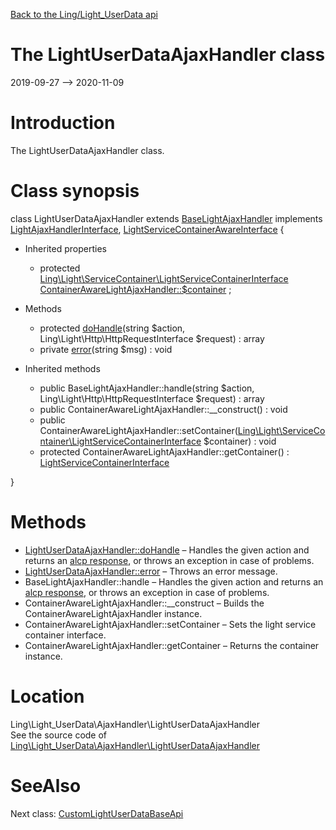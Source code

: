 [Back to the Ling/Light_UserData api](https://github.com/lingtalfi/Light_UserData/blob/master/doc/api/Ling/Light_UserData.md)



The LightUserDataAjaxHandler class
================
2019-09-27 --> 2020-11-09






Introduction
============

The LightUserDataAjaxHandler class.



Class synopsis
==============


class <span class="pl-k">LightUserDataAjaxHandler</span> extends [BaseLightAjaxHandler](https://github.com/lingtalfi/Light_AjaxHandler/blob/master/doc/api/Ling/Light_AjaxHandler/Handler/BaseLightAjaxHandler.md) implements [LightAjaxHandlerInterface](https://github.com/lingtalfi/Light_AjaxHandler/blob/master/doc/api/Ling/Light_AjaxHandler/Handler/LightAjaxHandlerInterface.md), [LightServiceContainerAwareInterface](https://github.com/lingtalfi/Light/blob/master/doc/api/Ling/Light/ServiceContainer/LightServiceContainerAwareInterface.md) {

- Inherited properties
    - protected [Ling\Light\ServiceContainer\LightServiceContainerInterface](https://github.com/lingtalfi/Light/blob/master/doc/api/Ling/Light/ServiceContainer/LightServiceContainerInterface.md) [ContainerAwareLightAjaxHandler::$container](#property-container) ;

- Methods
    - protected [doHandle](https://github.com/lingtalfi/Light_UserData/blob/master/doc/api/Ling/Light_UserData/AjaxHandler/LightUserDataAjaxHandler/doHandle.md)(string $action, Ling\Light\Http\HttpRequestInterface $request) : array
    - private [error](https://github.com/lingtalfi/Light_UserData/blob/master/doc/api/Ling/Light_UserData/AjaxHandler/LightUserDataAjaxHandler/error.md)(string $msg) : void

- Inherited methods
    - public BaseLightAjaxHandler::handle(string $action, Ling\Light\Http\HttpRequestInterface $request) : array
    - public ContainerAwareLightAjaxHandler::__construct() : void
    - public ContainerAwareLightAjaxHandler::setContainer([Ling\Light\ServiceContainer\LightServiceContainerInterface](https://github.com/lingtalfi/Light/blob/master/doc/api/Ling/Light/ServiceContainer/LightServiceContainerInterface.md) $container) : void
    - protected ContainerAwareLightAjaxHandler::getContainer() : [LightServiceContainerInterface](https://github.com/lingtalfi/Light/blob/master/doc/api/Ling/Light/ServiceContainer/LightServiceContainerInterface.md)

}






Methods
==============

- [LightUserDataAjaxHandler::doHandle](https://github.com/lingtalfi/Light_UserData/blob/master/doc/api/Ling/Light_UserData/AjaxHandler/LightUserDataAjaxHandler/doHandle.md) &ndash; Handles the given action and returns an [alcp response](https://github.com/lingtalfi/Light_AjaxHandler/blob/master/doc/pages/ajax-light-communication-protocol.md), or throws an exception in case of problems.
- [LightUserDataAjaxHandler::error](https://github.com/lingtalfi/Light_UserData/blob/master/doc/api/Ling/Light_UserData/AjaxHandler/LightUserDataAjaxHandler/error.md) &ndash; Throws an error message.
- BaseLightAjaxHandler::handle &ndash; Handles the given action and returns an [alcp response](https://github.com/lingtalfi/Light_AjaxHandler/blob/master/doc/pages/ajax-light-communication-protocol.md), or throws an exception in case of problems.
- ContainerAwareLightAjaxHandler::__construct &ndash; Builds the ContainerAwareLightAjaxHandler instance.
- ContainerAwareLightAjaxHandler::setContainer &ndash; Sets the light service container interface.
- ContainerAwareLightAjaxHandler::getContainer &ndash; Returns the container instance.





Location
=============
Ling\Light_UserData\AjaxHandler\LightUserDataAjaxHandler<br>
See the source code of [Ling\Light_UserData\AjaxHandler\LightUserDataAjaxHandler](https://github.com/lingtalfi/Light_UserData/blob/master/AjaxHandler/LightUserDataAjaxHandler.php)



SeeAlso
==============
Next class: [CustomLightUserDataBaseApi](https://github.com/lingtalfi/Light_UserData/blob/master/doc/api/Ling/Light_UserData/Api/Custom/Classes/CustomLightUserDataBaseApi.md)<br>
